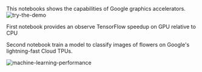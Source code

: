This notebooks shows the capabilities of Google graphics accelerators.
![try-the-demo](https://user-images.githubusercontent.com/56827081/112141324-33a32180-8be6-11eb-9ad2-23c406d748d9.gif)

First notebook provides an observe TensorFlow speedup on GPU relative to CPU

Second notebook train a model to classify images of flowers on Google's lightning-fast Cloud TPUs.

![machine-learning-performance](https://user-images.githubusercontent.com/56827081/112141285-284ff600-8be6-11eb-8946-ba1f5a6e3168.png)
